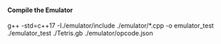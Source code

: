 #### Compile the Emulator
g++ -std=c++17 -I./emulator/include ./emulator/*.cpp -o emulator_test
./emulator_test ./Tetris.gb ./emulator/opcode.json
